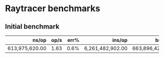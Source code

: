 # Raytracer benchmarks

## Initial benchmark
|               ns/op |                op/s |    err% |          ins/op |         bra/op |   miss% |     total | benchmark
|--------------------:|--------------------:|--------:|----------------:|---------------:|--------:|----------:|:----------
|      613,975,620.00 |                1.63 |    0.6% |6,261,482,902.00 | 663,896,427.00 |    0.6% |      6.76 | `rayracer`